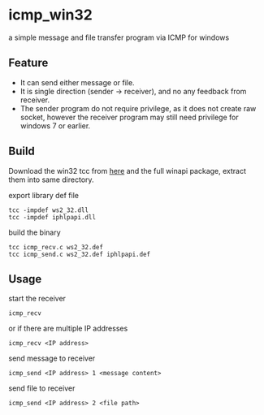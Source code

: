 # icmp_win32
a simple message and file transfer program via ICMP for windows

## Feature
- It can send either message or file.
- It is single direction (sender -> receiver), and no any feedback from receiver.
- The sender program do not require privilege, as it does not create raw socket, however the receiver program may still need privilege for windows 7 or earlier.

## Build
Download the win32 tcc from [here](https://bellard.org/tcc/) and the full winapi package, extract them into same directory.

export library def file

    tcc -impdef ws2_32.dll  
    tcc -impdef iphlpapi.dll  

build the binary

    tcc icmp_recv.c ws2_32.def  
    tcc icmp_send.c ws2_32.def iphlpapi.def  

## Usage

start the receiver

    icmp_recv

or if there are multiple IP addresses

    icmp_recv <IP address>

send message to receiver

    icmp_send <IP address> 1 <message content>

send file to receiver

    icmp_send <IP address> 2 <file path>
